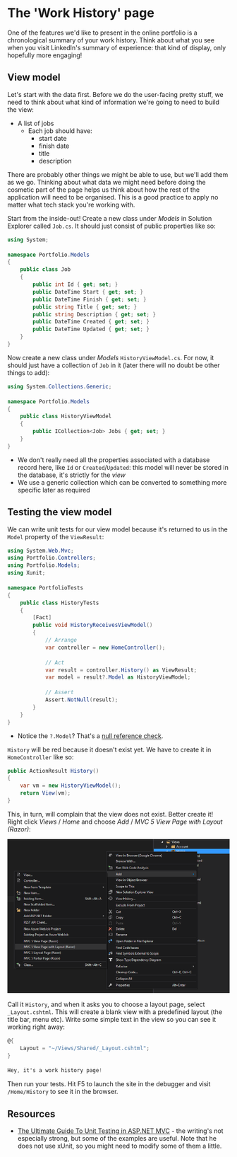 # The 'Work History' page

One of the features we'd like to present in the online portfolio is a chronological summary of your work history. Think about what you see when you visit LinkedIn's summary of experience: that kind of display, only hopefully more engaging!


## View model

Let's start with the data first. Before we do the user-facing pretty stuff, we need to think about what kind of information we're going to need to build the view:

 - A list of jobs
   - Each job should have:
     - start date
     - finish date
     - title
     - description

There are probably other things we might be able to use, but we'll add them as we go. Thinking about what data we might need before doing the cosmetic part of the page helps us think about how the rest of the application will need to be organised. This is a good practice to apply no matter what tech stack you're working with.

Start from the inside-out! Create a new class under _Models_ in Solution Explorer called `Job.cs`. It should just consist of public properties like so:

```cs
using System;

namespace Portfolio.Models
{
    public class Job
    {
        public int Id { get; set; }
        public DateTime Start { get; set; }
        public DateTime Finish { get; set; }
        public string Title { get; set; }
        public string Description { get; set; }
        public DateTime Created { get; set; }
        public DateTime Updated { get; set; }
    }
}
```

Now create a new class under _Models_ `HistoryViewModel.cs`. For now, it should just have a collection of `Job` in it (later there will no doubt be other things to add):

```cs
using System.Collections.Generic;

namespace Portfolio.Models
{
    public class HistoryViewModel
    {
        public ICollection<Job> Jobs { get; set; }
    }
}
```

 - We don't really need all the properties associated with a database record here, like `Id` or `Created`/`Updated`: this model will never be stored in the database, it's strictly for the _view_
 - We use a generic collection which can be converted to something more specific later as required


## Testing the view model

We can write unit tests for our view model because it's returned to us in the `Model` property of the `ViewResult`:

```cs
using System.Web.Mvc;
using Portfolio.Controllers;
using Portfolio.Models;
using Xunit;

namespace PortfolioTests
{
    public class HistoryTests
    {
        [Fact]
        public void HistoryReceivesViewModel()
        {
            // Arrange
            var controller = new HomeController();

            // Act
            var result = controller.History() as ViewResult;
            var model = result?.Model as HistoryViewModel;

            // Assert
            Assert.NotNull(result);
        }
    }
}
```
 - Notice the `?.Model`? That's a [null reference check](https://msdn.microsoft.com/en-us/library/dn986595.aspx).
 
`History` will be red because it doesn't exist yet. We have to create it in `HomeController` like so:

```cs
public ActionResult History()
{
    var vm = new HistoryViewModel();
    return View(vm);
}
```

This, in turn, will complain that the view does not exist. Better create it! Right click _Views_ / _Home_ and choose _Add_ / _MVC 5 View Page with Layout (Razor)_:

![](portfolio-add-view.png)

Call it `History`, and when it asks you to choose a layout page, select `_Layout.cshtml`. This will create a blank view with a predefined layout (the title bar, menu etc). Write some simple text in the view so you can see it working right away:

```cs
@{
    Layout = "~/Views/Shared/_Layout.cshtml";
}

Hey, it's a work history page!
```

Then run your tests. Hit F5 to launch the site in the debugger and visit `/Home/History` to see it in the browser.


## Resources

 - [The Ultimate Guide To Unit Testing in ASP.NET MVC](http://www.danylkoweb.com/Blog/the-ultimate-guide-to-unit-testing-in-aspnet-mvc-E2) - the writing's not especially strong, but some of the examples are useful. Note that he does not use xUnit, so you might need to modify some of them a little.
